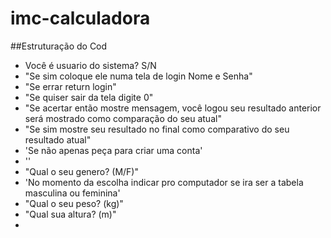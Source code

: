 # imc-calculadora

##Estruturação do Cod

- Você é usuario do sistema? S/N
- "Se sim coloque ele numa tela de login Nome e Senha"
- "Se errar return login"
- "Se quiser sair da tela digite 0"
- "Se acertar então mostre mensagem, você logou seu resultado anterior será mostrado como comparação do seu atual"
- "Se sim mostre seu resultado no final como comparativo do seu resultado atual"
- 'Se não apenas peça para criar uma conta'
- ''
- "Qual o seu genero? (M/F)"
- 'No momento da escolha indicar pro computador se ira ser a tabela masculina ou feminina'
- "Qual o seu peso? (kg)"
- "Qual sua altura? (m)"
- 
